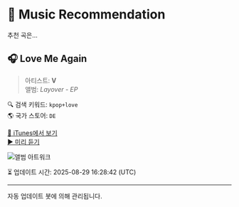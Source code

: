 
# 🎵 Music Recommendation

추천 곡은...

## 🎧 Love Me Again  
> 아티스트: **V**  
> 앨범: _Layover - EP_  

🔍 검색 키워드: `kpop+love`  
🌎 국가 스토어: `DE`

[🔗 iTunes에서 보기](https://music.apple.com/de/album/love-me-again/1700686527?i=1700687141&uo=4)  
[▶️ 미리 듣기](https://audio-ssl.itunes.apple.com/itunes-assets/AudioPreview126/v4/ff/75/a8/ff75a827-c405-d53e-ade7-8a839a64d0e2/mzaf_14339200150849129965.plus.aac.p.m4a)

![앨범 아트워크](https://is1-ssl.mzstatic.com/image/thumb/Music116/v4/93/51/e0/9351e0b4-a565-4232-d797-f60ca3aba82f/196922580031_Cover.jpg/100x100bb.jpg)

⏳ 업데이트 시간: 2025-08-29 16:28:42 (UTC)

---
자동 업데이트 봇에 의해 관리됩니다.
